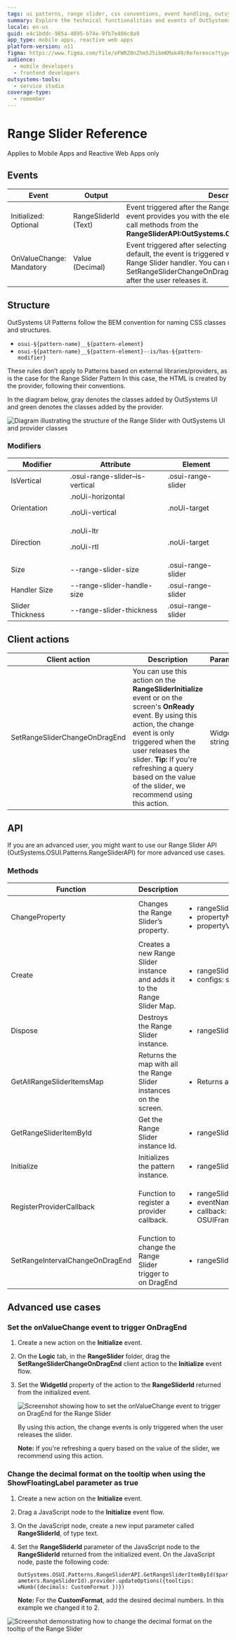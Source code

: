 ```yaml
---
tags: ui patterns, range slider, css conventions, event handling, outsystems ui framework
summary: Explore the technical functionalities and events of OutSystems 11 (O11) Range Slider for mobile and reactive web apps.
locale: en-us
guid: e4c1bddc-985a-4895-b74e-9fb7e406c8a9
app_type: mobile apps, reactive web apps
platform-version: o11
figma: https://www.figma.com/file/eFWRZ0nZhm5J5ibmKMak49/Reference?type=design&node-id=612%3A373&mode=design&t=xOFe93sVU3cU3chE-1
audience:
  - mobile developers
  - frontend developers
outsystems-tools:
  - service studio
coverage-type:
  - remember
---
```


# Range Slider Reference

<div class="info" markdown="1">

Applies to Mobile Apps and Reactive Web Apps only

</div>

## Events

|**Event** | **Output** |  **Description**|
|---|---|---|
|Initialized: Optional| RangeSliderId (Text)| Event triggered after the Ranger Slider is initialized. This event provides you with the element Id that can be used to call methods from the **RangeSliderAPI:OutSystems.OSUI.Patterns.RangeSliderAPI**. |
|OnValueChange: Mandatory| Value (Decimal)| Event triggered after selecting a new value on the slider. By default, the event is triggered while the user is dragging the Range Slider handler. You can use the SetRangeSliderChangeOnDragEnd to trigger the event only after the user releases it. |
  
## Structure
  
OutSystems UI Patterns follow the BEM convention for naming CSS classes and structures.

* ``osui-§{pattern-name}__§{pattern-element}``
* ``osui-§{pattern-name}__§{pattern-element}--is/has-§{pattern-modifier}``

These rules don’t apply to Patterns based on external libraries/providers, as is the case for the Range Slider Pattern In this case, the HTML is created by the provider, following their conventions.

In the diagram below, gray denotes the classes added by OutSystems UI and green denotes the classes added by the provider.

![Diagram illustrating the structure of the Range Slider with OutSystems UI and provider classes](images/rangeslider-14-diag.png "Range Slider Structure Diagram")

### Modifiers

|**Modifier** | **Attribute** |  **Element**|
|---|---|---|
|IsVertical| .osui-range-slider–is-vertical| .osui-range-slider |
|Orientation| .noUi-horizontal <p>.noUi-vertical </p> | .noUi-target|
|Direction| .noUi-ltr <p>.noUi-rtl</p> | .noUi-target|
|Size| --range-slider-size | .osui-range-slider|
|Handler Size| --range-slider-handle-size | .osui-range-slider|
|Slider Thickness| --range-slider-thickness| .osui-range-slider|

## Client actions

|**Client action** | **Description** | **Parameters**|
|---|---|---|
|SetRangeSliderChangeOnDragEnd| You can use this action on the **RangeSliderInitialize** event or on the screen's **OnReady** event. By using this action, the change event is only triggered when the user releases the slider. **Tip:** If you're refreshing a query based on the value of the slider, we recommend using this action.| WidgetId: string|

## API

If you are an advanced user, you might want to use our Range Slider API (OutSystems.OSUI.Patterns.RangeSliderAPI) for more advanced use cases.

### Methods

|**Function**|**Description**|**Parameters**|
|---|---|---|
|ChangeProperty|Changes the Range Slider’s property.| <ul><li> rangeSliderId: string</li><li>propertyName: string</li><li>propertyValue: any</li></ul>|
|Create|Creates a new Range Slider instance and adds it to the Range Slider Map.|<ul><li>rangeSliderId: string</li><li>configs: string</li></ul>|
|Dispose|Destroys the Range Slider instance.|<ul><li> rangeSliderId: string </li></ul>|
|GetAllRangeSliderItemsMap|Returns the map with all the Range Slider instances on the screen.|<ul><li>Returns array of Ids</li></ul>|
|GetRangeSliderItemById|Get the Range Slider instance Id.|<ul><li>rangeSliderId: string</li></ul>|
|Initialize|Initializes the pattern instance.|<ul><li> rangeSliderId: string </li></ul>|
|RegisterProviderCallback|Function to register a provider callback.|<ul><li>rangeSliderId: string</li><li>eventName: string</li><li>callback: OSUIFramework.Callbacks.OSGeneric</li></ul>|
|SetRangeIntervalChangeOnDragEnd|Function to change the Range Slider trigger to on DragEnd|<ul><li> rangeSliderId: string</li></ul>|

## Advanced use cases

### Set the onValueChange event to trigger OnDragEnd

1. Create a new action on the **Initialize** event.

1. On the **Logic** tab, in the **RangeSlider** folder, drag the **SetRangeSliderChangeOnDragEnd** client action to the **Initialize** event flow.

1. Set the **WidgetId** property of the action to the **RangeSliderId** returned from the initialized event.

    ![Screenshot showing how to set the onValueChange event to trigger on DragEnd for the Range Slider](images/rangeslider-onenddrag-ss.png "Set Range Slider OnDragEnd Event")

    By using this action, the change events is only triggered when the user releases the slider.

    **Note:** If you're refreshing a query based on the value of the slider, we recommend using this action.

### Change the decimal format on the tooltip when using the ShowFloatingLabel parameter as true

1. Create a new action on the **Initialize** event.

1. Drag a JavaScript node to the **Initialize** event flow.

1. On the JavaScript node, create a new input parameter called **RangeSliderId**, of type text.

1. Set the **RangeSliderId** parameter of the JavaScript node to the **RangeSliderId** returned from the initialized event.
On the JavaScript node, paste the following code:

    ``OutSystems.OSUI.Patterns.RangeSliderAPI.GetRangeSliderItemById($parameters.RangeSliderId).provider.updateOptions({tooltips: wNumb({decimals: CustomFormat })})``

    **Note:** For the **CustomFormat**, add the desired decimal numbers. In this example we changed it to 2.

![Screenshot demonstrating how to change the decimal format on the tooltip of the Range Slider](images/rangeslider-format-ss.png "Change Decimal Format on Range Slider Tooltip")
